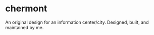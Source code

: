# chermont
An original design for an information center/city. Designed, built, and maintained by me.
